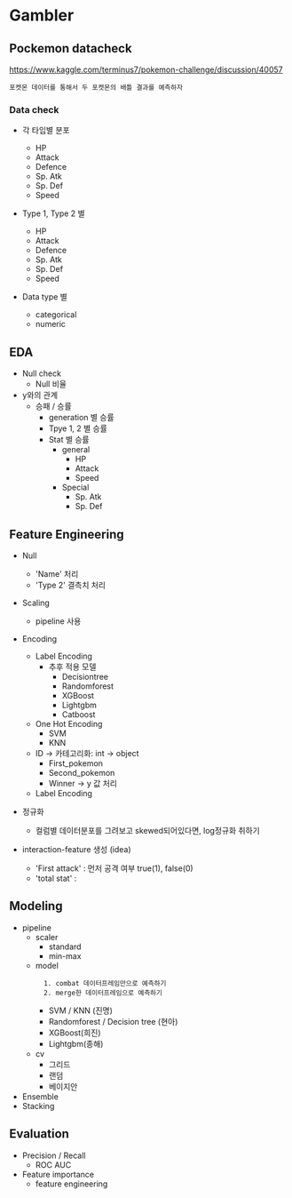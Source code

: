 # Gambler
## Pockemon datacheck
https://www.kaggle.com/terminus7/pokemon-challenge/discussion/40057
```
포켓몬 데이터를 통해서 두 포켓몬의 배틀 결과를 예측하자
```

### Data check

- 각 타입별 분포
  - HP
  - Attack
  - Defence
  - Sp. Atk	
  - Sp. Def	
  - Speed	

- Type 1, Type 2 별
  - HP
  - Attack
  - Defence
  - Sp. Atk	
  - Sp. Def	
  - Speed	

- Data type 별
  - categorical
  - numeric



## EDA

- Null check
  - Null 비율
- y와의 관계
  - 승패 / 승률 
    - generation 별 승률
    - Tpye 1, 2 별 승률
    - Stat 별 승률
      - general
        - HP
        - Attack
        - Speed
      - Special
        - Sp. Atk
        - Sp. Def



## Feature Engineering

- Null
  - 'Name' 처리
  - 'Type 2' 결측치 처리  
- Scaling
  - pipeline 사용
- Encoding
  - Label Encoding
    - 추후 적용 모델
      - Decisiontree
      - Randomforest
      - XGBoost
      - Lightgbm
      - Catboost 
  - One Hot Encoding
    - SVM
    - KNN
  - ID -> 카테고리화: int -> object
    - First_pokemon
    - Second_pokemon
    - Winner -> y 값 처리
  - Label Encoding

- 정규화
  - 컬럼별 데이터분포를 그려보고 skewed되어있다면, log정규화 취하기 


- interaction-feature 생성 (idea)
  - 'First attack' : 먼저 공격 여부 true(1), false(0)
  - 'total stat' : 



## Modeling

- pipeline
  - scaler
    - standard
    - min-max
  - model
    ```
      1. combat 데이터프레임만으로 예측하기
      2. merge한 데이터프레임으로 예측하기
    ```
    - SVM / KNN (진명)
    - Randomforest / Decision tree (현아)
    - XGBoost(희진)
    - Lightgbm(종해)
  - cv
    - 그리드
    - 랜덤
    - 베이지안 
- Ensemble
- Stacking



## Evaluation

- Precision / Recall
  - ROC AUC
- Feature importance
  - feature engineering


